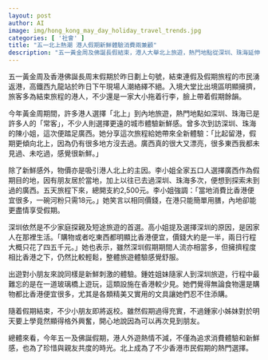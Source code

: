 ```yaml
---
layout: post
author: AI
image: img/hong_kong_may_day_holiday_travel_trends.jpg
categories: [ '社會' ]
title: "五一北上熱潮 港人假期新鮮體驗消費兩兼顧"
description: "五一黃金周及佛誕長假結束，港人大舉北上旅遊，熱門地點從深圳、珠海延伸至廣西等新興城市。除了新鮮感，內地較低消費成主要吸引力。一家大小拖行李返港，臉上盡是度假餘韻。不少人表示，在內地用少一半價錢享受更多旅遊體驗，是假期選擇北上的原因。隨假期結束，孩子們期待重返校園與朋友重聚。"
---
```

五一黃金周及香港佛誕長周末假期於昨日劃上句號，結束連假及假期旅程的市民湧返港，高鐵西九龍站於昨日下午現場人潮絡繹不絕。入境大堂比出境區明顯擁擠，旅客多為結束旅程的港人，不少還是一家大小拖着行李，臉上帶着假期餘韻。

今年黃金周期間，許多港人選擇「北上」到內地旅遊，熱門地點如深圳、珠海已是許多人的「常客」，不少人則選擇更遠的城市體驗新鮮感。曾多次到訪深圳、珠海的陳小姐，這次便踏足廣西。她分享這次旅程給她帶來全新體驗：「比起留港，假期更傾向北上，因為仍有很多地方沒去過。廣西真的很大又漂亮，很多東西我都未見過、未吃過，感覺很新鮮。」

除了新鮮感外，物價亦是吸引港人北上的主因。李小姐全家五口人選擇廣西作為假期目的地，因有朋友居於當地，加上以往已去過深圳、珠海多次，便想到探索未到過的廣西。五天旅程下來，總開支約2,500元。李小姐強調：「當地消費比香港便宜很多，一碗河粉只需18元。」她笑言以相同價錢，在港只能簡單用膳，內地卻能更盡情享受假期。

深圳依然是不少家庭探親及短途旅遊的首選。高小姐提及選擇深圳的原因，是因家人在那裡生活。「購物或者吃東西都明顯比香港便宜，價錢大約是一半，兩日行程大概只花了四五千元。」她也表示，雖然深圳假期期間人流亦相當多，但擁擠程度相比香港之下，仍然比較輕鬆，整體旅遊體驗感覺舒服。

出遊對小朋友來說同樣是新鮮刺激的體驗。鍾姓姐妹隨家人到深圳旅遊，行程中最難忘的是在一道玻璃橋上遊玩，這類設施在香港較少見。她們覺得無論食物還是購物都比香港便宜很多，尤其是各類精美又實用的文具讓她們忍不住添購。

隨着假期結束，不少小朋友即將返校。雖然假期過得充實，不過鍾家小姊妹對於明天要上學竟然顯得格外興奮，開心地說因為可以再次見到朋友。

總體來看，今年五一及佛誕假期，港人外遊熱情不減，不僅為追求消費體驗和新鮮感，也為了珍惜與親友共度的時光。北上成為了不少香港市民假期的熱門選擇。
